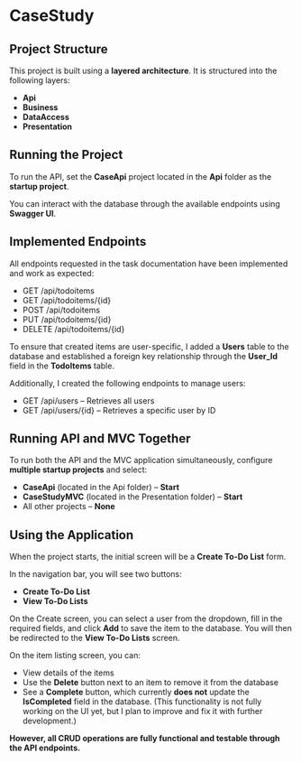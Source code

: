 # CaseStudy

## Project Structure

This project is built using a **layered architecture**. It is structured into the following layers:

* **Api**
* **Business**
* **DataAccess**
* **Presentation**

## Running the Project

To run the API, set the **CaseApi** project located in the **Api** folder as the **startup project**.

You can interact with the database through the available endpoints using **Swagger UI**.

## Implemented Endpoints

All endpoints requested in the task documentation have been implemented and work as expected:

* GET /api/todoitems
* GET /api/todoitems/{id}
* POST /api/todoitems
* PUT /api/todoitems/{id}
* DELETE /api/todoitems/{id}

To ensure that created items are user-specific, I added a **Users** table to the database and established a foreign key relationship through the **User_Id** field in the **TodoItems** table.

Additionally, I created the following endpoints to manage users:

* GET /api/users – Retrieves all users
* GET /api/users/{id} – Retrieves a specific user by ID

## Running API and MVC Together

To run both the API and the MVC application simultaneously, configure **multiple startup projects** and select:

* **CaseApi** (located in the Api folder) – **Start**
* **CaseStudyMVC** (located in the Presentation folder) – **Start**
* All other projects – **None**

## Using the Application

When the project starts, the initial screen will be a **Create To-Do List** form.

In the navigation bar, you will see two buttons:

* **Create To-Do List**
* **View To-Do Lists**

On the Create screen, you can select a user from the dropdown, fill in the required fields, and click **Add** to save the item to the database. You will then be redirected to the **View To-Do Lists** screen.

On the item listing screen, you can:

* View details of the items
* Use the **Delete** button next to an item to remove it from the database
* See a **Complete** button, which currently **does not** update the **IsCompleted** field in the database. (This functionality is not fully working on the UI yet, but I plan to improve and fix it with further development.)

**However, all CRUD operations are fully functional and testable through the API endpoints.**


